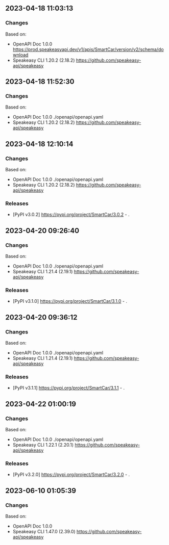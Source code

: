 

## 2023-04-18 11:03:13
### Changes
Based on:
- OpenAPI Doc 1.0.0 https://prod.speakeasyapi.dev/v1/apis/SmartCar/version/v2/schema/download
- Speakeasy CLI 1.20.2 (2.18.2) https://github.com/speakeasy-api/speakeasy

## 2023-04-18 11:52:30
### Changes
Based on:
- OpenAPI Doc 1.0.0 ./openapi/openapi.yaml
- Speakeasy CLI 1.20.2 (2.18.2) https://github.com/speakeasy-api/speakeasy

## 2023-04-18 12:10:14
### Changes
Based on:
- OpenAPI Doc 1.0.0 ./openapi/openapi.yaml
- Speakeasy CLI 1.20.2 (2.18.2) https://github.com/speakeasy-api/speakeasy
### Releases
- [PyPI v3.0.2] https://pypi.org/project/SmartCar/3.0.2 - .

## 2023-04-20 09:26:40
### Changes
Based on:
- OpenAPI Doc 1.0.0 ./openapi/openapi.yaml
- Speakeasy CLI 1.21.4 (2.19.1) https://github.com/speakeasy-api/speakeasy
### Releases
- [PyPI v3.1.0] https://pypi.org/project/SmartCar/3.1.0 - .

## 2023-04-20 09:36:12
### Changes
Based on:
- OpenAPI Doc 1.0.0 ./openapi/openapi.yaml
- Speakeasy CLI 1.21.4 (2.19.1) https://github.com/speakeasy-api/speakeasy
### Releases
- [PyPI v3.1.1] https://pypi.org/project/SmartCar/3.1.1 - .

## 2023-04-22 01:00:19
### Changes
Based on:
- OpenAPI Doc 1.0.0 ./openapi/openapi.yaml
- Speakeasy CLI 1.22.1 (2.20.1) https://github.com/speakeasy-api/speakeasy
### Releases
- [PyPI v3.2.0] https://pypi.org/project/SmartCar/3.2.0 - .

## 2023-06-10 01:05:39
### Changes
Based on:
- OpenAPI Doc 1.0.0 
- Speakeasy CLI 1.47.0 (2.39.0) https://github.com/speakeasy-api/speakeasy